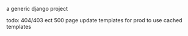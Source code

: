 a generic django project


todo:
  404/403 ect
  500 page
  update templates for prod to use cached templates
